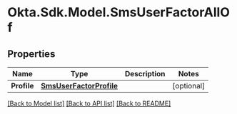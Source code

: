 # Okta.Sdk.Model.SmsUserFactorAllOf

## Properties

Name | Type | Description | Notes
------------ | ------------- | ------------- | -------------
**Profile** | [**SmsUserFactorProfile**](SmsUserFactorProfile.md) |  | [optional] 

[[Back to Model list]](../README.md#documentation-for-models) [[Back to API list]](../README.md#documentation-for-api-endpoints) [[Back to README]](../README.md)

